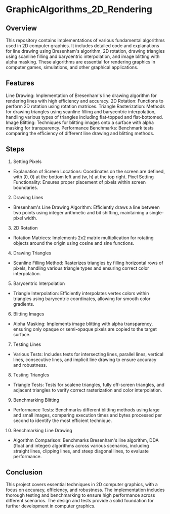 GraphicAlgorithms_2D_Rendering
=====================

## Overview
This repository contains implementations of various fundamental algorithms used in 2D computer graphics. It includes detailed code and explanations for line drawing using Bresenham's algorithm, 2D rotation, drawing triangles using scanline filling and barycentric interpolation, and image blitting with alpha masking. These algorithms are essential for rendering graphics in computer games, simulations, and other graphical applications.

## Features
Line Drawing: Implementation of Bresenham's line drawing algorithm for rendering lines with high efficiency and accuracy.
2D Rotation: Functions to perform 2D rotation using rotation matrices.
Triangle Rasterization: Methods for drawing triangles using scanline filling and barycentric interpolation, handling various types of triangles including flat-topped and flat-bottomed.
Image Blitting: Techniques for blitting images onto a surface with alpha masking for transparency.
Performance Benchmarks: Benchmark tests comparing the efficiency of different line drawing and blitting methods.


## Steps
1. Setting Pixels
- Explanation of Screen Locations: Coordinates on the screen are defined, with (0, 0) at the bottom left and (w, h) at the top right.
Pixel Setting Functionality: Ensures proper placement of pixels within screen boundaries.
2. Drawing Lines
- Bresenham's Line Drawing Algorithm: Efficiently draws a line between two points using integer arithmetic and bit shifting, maintaining a single-pixel width.
3. 2D Rotation
- Rotation Matrices: Implements 2x2 matrix multiplication for rotating objects around the origin using cosine and sine functions.
4. Drawing Triangles
- Scanline Filling Method: Rasterizes triangles by filling horizontal rows of pixels, handling various triangle types and ensuring correct color interpolation.
5. Barycentric Interpolation
- Triangle Interpolation: Efficiently interpolates vertex colors within triangles using barycentric coordinates, allowing for smooth color gradients.
6. Blitting Images
- Alpha Masking: Implements image blitting with alpha transparency, ensuring only opaque or semi-opaque pixels are copied to the target surface.
7. Testing Lines
- Various Tests: Includes tests for intersecting lines, parallel lines, vertical lines, consecutive lines, and implicit line drawing to ensure accuracy and robustness.
8. Testing Triangles
- Triangle Tests: Tests for scalene triangles, fully off-screen triangles, and adjacent triangles to verify correct rasterization and color interpolation.
9. Benchmarking Blitting
- Performance Tests: Benchmarks different blitting methods using large and small images, comparing execution times and bytes processed per second to identify the most efficient technique.
10. Benchmarking Line Drawing
- Algorithm Comparison: Benchmarks Bresenham's line algorithm, DDA (float and integer) algorithms across various scenarios, including straight lines, clipping lines, and steep diagonal lines, to evaluate performance.

## Conclusion
This project covers essential techniques in 2D computer graphics, with a focus on accuracy, efficiency, and robustness. The implementation includes thorough testing and benchmarking to ensure high performance across different scenarios. The design and tests provide a solid foundation for further development in computer graphics.
